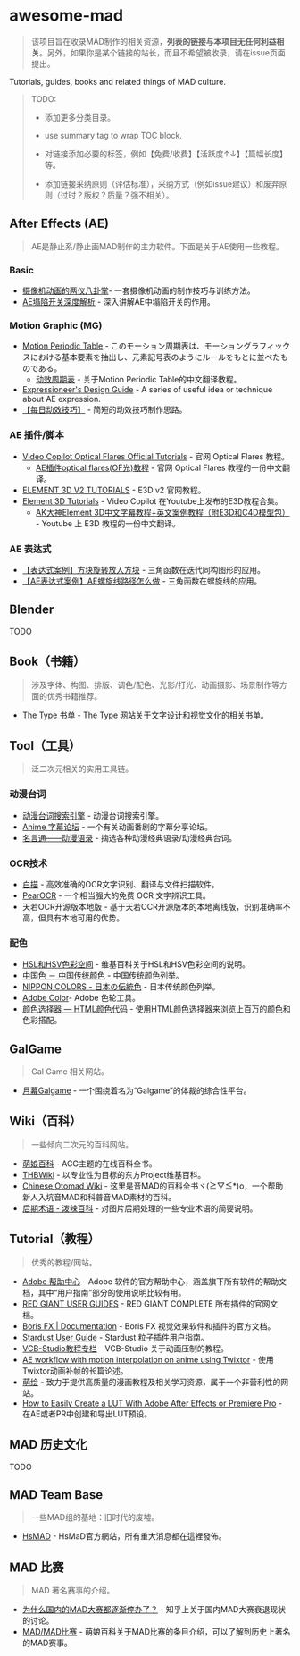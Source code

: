 # awesome-mad

> 该项目旨在收录MAD制作的相关资源，**列表的链接与本项目无任何利益相关**。另外，如果你是某个链接的站长，而且不希望被收录，请在issue页面提出。

Tutorials, guides, books and related things of MAD culture.

> TODO: 
>
> - 添加更多分类目录。
>
> - use summary tag to wrap TOC block.
>
> - 对链接添加必要的标签，例如【免费/收费】【活跃度↑↓】【篇幅长度】等。
> - 添加链接采纳原则（评估标准），采纳方式（例如issue建议）和废弃原则（过时？版权？质量？强不相关）。



## After Effects (AE)

> AE是静止系/静止画MAD制作的主力软件。下面是关于AE使用一些教程。

### Basic

- [摄像机动画的两仪八卦掌](https://www.zcool.com.cn/article/ZNzQ3NTMy.html)- 一套摄像机动画的制作技巧与训练方法。
- [AE塌陷开关深度解析](https://www.zcool.com.cn/article/ZNzg5MzAw.html) - 深入讲解AE中塌陷开关的作用。



### Motion Graphic (MG)

- [Motion Periodic Table](http://foxcodex.html.xdomain.jp/index.html) - このモーション周期表は、モーショングラフィックスにおける基本要素を抽出し、元素記号表のようにルールをもとに並べたものである。
  - [动效周期表](https://zhuanlan.zhihu.com/p/31915266) - 关于Motion Periodic Table的中文翻译教程。
- [Expressioneer's Design Guide](http://www.motionscript.com/design-guide/toc.html) - A series of useful idea or technique about AE expression.
- [【每日动效技巧】](https://www.bilibili.com/video/BV1sL411777f?share_source=copy_web) - 简短的动效技巧制作思路。



### AE 插件/脚本

- [Video Copilot Optical Flares Official Tutorials](https://www.videocopilot.net/products/opticalflares/features/plug-in_overview/) - 官网 Optical Flares 教程。
  - [AE插件optical flares(OF光)教程](https://www.bilibili.com/video/BV1gx411c7mQ?share_source=copy_web) - 官网 Optical Flares 教程的一份中文翻译。
- [ELEMENT 3D V2 TUTORIALS](https://www.videocopilot.net/element/v2/tutorials/) - E3D v2 官网教程。
- [Element 3D Tutorials](https://youtu.be/k4HIKwdybTU) - Video Copilot 在Youtube上发布的E3D教程合集。
  - [AK大神Element 3D中文字幕教程+英文案例教程（附E3D和C4D模型包）](https://www.bilibili.com/video/BV1qz411b7g1) - Youtube 上 E3D 教程的一份中文翻译。



### AE 表达式

- [【表达式案例】方块旋转放入方块](https://www.yuelili.com/box-rotation/) - 三角函数在迭代同构图形的应用。
- [【AE表达式案例】AE螺旋线路径怎么做](https://www.yuelili.com/6540/) - 三角函数在螺旋线的应用。



## Blender

TODO



## Book（书籍）

> 涉及字体、构图、排版、调色/配色、光影/打光、动画摄影、场景制作等方面的优秀书籍推荐。

- [The Type 书单](https://www.thetype.com/booklist/) - The Type 网站关于文字设计和视觉文化的相关书单。



## Tool（工具）

> 泛二次元相关的实用工具链。

### 动漫台词

- [动漫台词搜索引擎](https://x86.app/) - 动漫台词搜索引擎。
- [Anime 字幕论坛](https://bbs.acgrip.com/) - 一个有关动画番剧的字幕分享论坛。
- [名言通——动漫语录](https://www.mingyantong.com/allarticle/dongmantaici) - 摘选各种动漫经典语录/动漫经典台词。

### OCR技术

- [白描](https://baimiao.uzero.cn/) - 高效准确的OCR文字识别、翻译与文件扫描软件。
- [PearOCR](https://pearocr.com/#/) - 一个相当强大的免费 OCR 文字辨识工具。
- 天若OCR开源版本地版 - 基于天若OCR开源版本的本地离线版，识别准确率不高，但具有本地可用的优势。

### 配色

- [HSL和HSV色彩空间](https://zh.wikipedia.org/wiki/HSL%E5%92%8CHSV%E8%89%B2%E5%BD%A9%E7%A9%BA%E9%97%B4) - 维基百科关于HSL和HSV色彩空间的说明。
- [中国色 － 中国传统颜色](http://zhongguose.com/) - 中国传统颜色列举。
- [NIPPON COLORS - 日本の伝統色](https://nipponcolors.com/) - 日本传统颜色列举。
- [Adobe Color](https://color.adobe.com/zh/)- Adobe 色轮工具。
- [颜色选择器 — HTML颜色代码](https://htmlcolorcodes.com/zh/yanse-xuanze-qi/) - 使用HTML颜色选择器来浏览上百万的颜色和色彩搭配。



## GalGame

> Gal Game 相关网站。

- [月幕Galgame](https://www.ymgal.com/) - 一个围绕着名为“Galgame”的体裁的综合性平台。



## Wiki（百科）

> 一些倾向二次元的百科网站。

- [萌娘百科](https://zh.moegirl.org.cn/Mainpage) - ACG主题的在线百科全书。
- [THBWiki](https://thwiki.cc/THBWiki) - 以专业性为目标的东方Project维基百科。
- [Chinese Otomad Wiki](https://otomad.wiki/) - 这里是音MAD的百科全书ヾ(≧▽≦*)o，一个帮助新人入坑音MAD和科普音MAD素材的百科。
- [后期术语 - 泼辣百科](https://www.polaxiong.com/wiki/hou-qi-shu-yu) - 对图片后期处理的一些专业术语的简要说明。



## Tutorial（教程）

> 优秀的教程/网站。

- [Adobe 帮助中心](https://helpx.adobe.com/) - Adobe 软件的官方帮助中心，涵盖旗下所有软件的帮助文档，其中“用户指南”部分的使用说明比较有用。
- [RED GIANT USER GUIDES](https://help.maxon.net/rg/en-us/#html/OVERVIEW.html) - RED GIANT COMPLETE 所有插件的官网文档。
- [Boris FX | Documentation](https://borisfx.com/support/documentation/) - Boris FX 视觉效果软件和插件的官方文档。
- [Stardust User Guide](https://superluminal.tv/user-guide) - Stardust 粒子插件用户指南。
- [VCB-Studio教程专栏](https://vcb-s.nmm-hd.org/) - VCB-Studio 关于动画压制的教程。
- [AE workflow with motion interpolation on anime using Twixtor](https://lolligerjoj.wordpress.com/2016/10/22/twixtor-on-anime-footage-and-ae-workflow-using-twixtor/) - 使用Twixtor动画补帧的长篇论述。
- [萌绘](https://www.moehui.com/) - 致力于提供高质量的漫画教程及相关学习资源，属于一个非营利性的网站。
- [How to Easily Create a LUT With Adobe After Effects or Premiere Pro](https://youtu.be/o250fownOvE) - 在AE或者PR中创建和导出LUT预设。



## MAD 历史文化

TODO



## MAD Team Base

> 一些MAD组的基地：旧时代的废墟。

- [HsMAD](http://hsmad.blogspot.com/p/blog-post.html) - HsMaD官方網站，所有重大消息都在這裡發佈。



## MAD 比赛

> MAD 著名赛事的介绍。

- [为什么国内的MAD大赛都逐渐停办了？](https://www.zhihu.com/question/270415323) - 知乎上关于国内MAD大赛衰退现状的讨论。
- [MAD/MAD比赛](https://zh.moegirl.org.cn/MAD/MAD%E6%AF%94%E8%B5%9B) - 萌娘百科关于MAD比赛的条目介绍，可以了解到历史上著名的MAD赛事。

